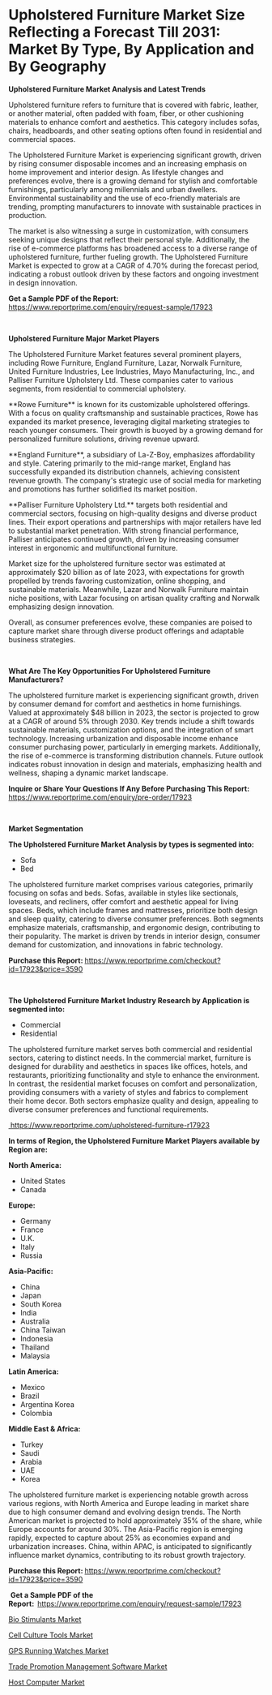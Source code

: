 <p><h1>Upholstered Furniture Market Size Reflecting a Forecast Till 2031: Market By Type, By Application and By Geography</h1></p><p><strong>Upholstered Furniture Market Analysis and Latest Trends</strong></p>
<p><p>Upholstered furniture refers to furniture that is covered with fabric, leather, or another material, often padded with foam, fiber, or other cushioning materials to enhance comfort and aesthetics. This category includes sofas, chairs, headboards, and other seating options often found in residential and commercial spaces.</p><p>The Upholstered Furniture Market is experiencing significant growth, driven by rising consumer disposable incomes and an increasing emphasis on home improvement and interior design. As lifestyle changes and preferences evolve, there is a growing demand for stylish and comfortable furnishings, particularly among millennials and urban dwellers. Environmental sustainability and the use of eco-friendly materials are trending, prompting manufacturers to innovate with sustainable practices in production.</p><p>The market is also witnessing a surge in customization, with consumers seeking unique designs that reflect their personal style. Additionally, the rise of e-commerce platforms has broadened access to a diverse range of upholstered furniture, further fueling growth. The Upholstered Furniture Market is expected to grow at a CAGR of 4.70% during the forecast period, indicating a robust outlook driven by these factors and ongoing investment in design innovation.</p></p>
<p><strong>Get a Sample PDF of the Report:&nbsp;</strong> <a href="https://www.reportprime.com/enquiry/request-sample/17923?utm_campaign=8&utm_medium=2&utm_source=Github&utm_content=ia&utm_term=20112024&utm_id=upholstered-furniture">https://www.reportprime.com/enquiry/request-sample/17923</a></p>
<p>&nbsp;</p>
<p><strong>Upholstered Furniture Major Market Players</strong></p>
<p><p>The Upholstered Furniture Market features several prominent players, including Rowe Furniture, England Furniture, Lazar, Norwalk Furniture, United Furniture Industries, Lee Industries, Mayo Manufacturing, Inc., and Palliser Furniture Upholstery Ltd. These companies cater to various segments, from residential to commercial upholstery.</p><p>**Rowe Furniture** is known for its customizable upholstered offerings. With a focus on quality craftsmanship and sustainable practices, Rowe has expanded its market presence, leveraging digital marketing strategies to reach younger consumers. Their growth is buoyed by a growing demand for personalized furniture solutions, driving revenue upward.</p><p>**England Furniture**, a subsidiary of La-Z-Boy, emphasizes affordability and style. Catering primarily to the mid-range market, England has successfully expanded its distribution channels, achieving consistent revenue growth. The company's strategic use of social media for marketing and promotions has further solidified its market position.</p><p>**Palliser Furniture Upholstery Ltd.** targets both residential and commercial sectors, focusing on high-quality designs and diverse product lines. Their export operations and partnerships with major retailers have led to substantial market penetration. With strong financial performance, Palliser anticipates continued growth, driven by increasing consumer interest in ergonomic and multifunctional furniture.</p><p>Market size for the upholstered furniture sector was estimated at approximately $20 billion as of late 2023, with expectations for growth propelled by trends favoring customization, online shopping, and sustainable materials. Meanwhile, Lazar and Norwalk Furniture maintain niche positions, with Lazar focusing on artisan quality crafting and Norwalk emphasizing design innovation.</p><p>Overall, as consumer preferences evolve, these companies are poised to capture market share through diverse product offerings and adaptable business strategies.</p></p>
<p>&nbsp;</p>
<p><strong>What Are The Key Opportunities For Upholstered Furniture Manufacturers?</strong></p>
<p><p>The upholstered furniture market is experiencing significant growth, driven by consumer demand for comfort and aesthetics in home furnishings. Valued at approximately $48 billion in 2023, the sector is projected to grow at a CAGR of around 5% through 2030. Key trends include a shift towards sustainable materials, customization options, and the integration of smart technology. Increasing urbanization and disposable income enhance consumer purchasing power, particularly in emerging markets. Additionally, the rise of e-commerce is transforming distribution channels. Future outlook indicates robust innovation in design and materials, emphasizing health and wellness, shaping a dynamic market landscape.</p></p>
<p><strong>Inquire or Share Your Questions If Any Before Purchasing This Report:</strong> <a href="https://www.reportprime.com/enquiry/pre-order/17923?utm_campaign=8&utm_medium=2&utm_source=Github&utm_content=ia&utm_term=20112024&utm_id=upholstered-furniture">https://www.reportprime.com/enquiry/pre-order/17923</a></p>
<p>&nbsp;</p>
<p><strong>Market Segmentation</strong></p>
<p><strong>The Upholstered Furniture Market Analysis by types is segmented into:</strong></p>
<p><ul><li>Sofa</li><li>Bed</li></ul></p>
<p><p>The upholstered furniture market comprises various categories, primarily focusing on sofas and beds. Sofas, available in styles like sectionals, loveseats, and recliners, offer comfort and aesthetic appeal for living spaces. Beds, which include frames and mattresses, prioritize both design and sleep quality, catering to diverse consumer preferences. Both segments emphasize materials, craftsmanship, and ergonomic design, contributing to their popularity. The market is driven by trends in interior design, consumer demand for customization, and innovations in fabric technology.</p></p>
<p><strong>Purchase this Report:&nbsp;</strong><a href="https://www.reportprime.com/checkout?id=17923&price=3590&utm_campaign=8&utm_medium=2&utm_source=Github&utm_content=ia&utm_term=20112024&utm_id=upholstered-furniture">https://www.reportprime.com/checkout?id=17923&price=3590</a></p>
<p>&nbsp;</p>
<p><strong>The Upholstered Furniture Market Industry Research by Application is segmented into:</strong></p>
<p><ul><li>Commercial</li><li>Residential</li></ul></p>
<p><p>The upholstered furniture market serves both commercial and residential sectors, catering to distinct needs. In the commercial market, furniture is designed for durability and aesthetics in spaces like offices, hotels, and restaurants, prioritizing functionality and style to enhance the environment. In contrast, the residential market focuses on comfort and personalization, providing consumers with a variety of styles and fabrics to complement their home decor. Both sectors emphasize quality and design, appealing to diverse consumer preferences and functional requirements.</p></p>
<p><a href="https://www.reportprime.com/upholstered-furniture-r17923?utm_campaign=8&utm_medium=2&utm_source=Github&utm_content=ia&utm_term=20112024&utm_id=upholstered-furniture">&nbsp;https://www.reportprime.com/upholstered-furniture-r17923</a></p>
<p><strong>In terms of Region, the Upholstered Furniture Market Players available by Region are:</strong></p>
<p>
    <p> <strong> North America: </strong>
        <ul>
            <li>United States</li>
            <li>Canada</li>
        </ul>
        </p> 
    <p> <strong> Europe: </strong>
        <ul>
            <li>Germany</li>
            <li>France</li>
            <li>U.K.</li>
            <li>Italy</li>
            <li>Russia</li>
        </ul>
        </p> 
    <p> <strong> Asia-Pacific: </strong>
        <ul>
            <li>China</li>
            <li>Japan</li>
            <li>South Korea</li>
            <li>India</li>
            <li>Australia</li>
            <li>China Taiwan</li>
            <li>Indonesia</li>
            <li>Thailand</li>
            <li>Malaysia</li>
        </ul>
        </p> 
    <p> <strong> Latin America: </strong>
        <ul>
            <li>Mexico</li>
            <li>Brazil</li>
            <li>Argentina Korea</li>
            <li>Colombia</li>
        </ul>
        </p> 
    <p> <strong> Middle East & Africa: </strong>
        <ul>
            <li>Turkey</li>
            <li>Saudi</li>
            <li>Arabia</li>
            <li>UAE</li>
            <li>Korea</li>
        </ul>
    </p>
    </p>
<p><p>The upholstered furniture market is experiencing notable growth across various regions, with North America and Europe leading in market share due to high consumer demand and evolving design trends. The North American market is projected to hold approximately 35% of the share, while Europe accounts for around 30%. The Asia-Pacific region is emerging rapidly, expected to capture about 25% as economies expand and urbanization increases. China, within APAC, is anticipated to significantly influence market dynamics, contributing to its robust growth trajectory.</p></p>
<p><strong>Purchase this Report: </strong><a href="https://www.reportprime.com/checkout?id=17923&price=3590&utm_campaign=8&utm_medium=2&utm_source=Github&utm_content=ia&utm_term=20112024&utm_id=upholstered-furniture">https://www.reportprime.com/checkout?id=17923&price=3590</a></p>
<p>&nbsp;<strong>Get a Sample PDF of the Report:&nbsp;&nbsp;</strong><a href="https://www.reportprime.com/enquiry/request-sample/17923?utm_campaign=8&utm_medium=2&utm_source=Github&utm_content=ia&utm_term=20112024&utm_id=upholstered-furniture">https://www.reportprime.com/enquiry/request-sample/17923</a></p>
<p><strong></strong></p>
<p><p><a href="https://github.com/PeterParrish5/Market-Research-Report-List-7/blob/main/bio-stimulants-market.md?utm_campaign=8&utm_medium=2&utm_source=Github&utm_content=ia&utm_term=20112024&utm_id=upholstered-furniture">Bio Stimulants Market</a></p><p><a href="https://issuu.com/reportprime-2/docs/cell-culture-tools-market-size-2030_e9ccdb55d8693f?utm_campaign=8&utm_medium=2&utm_source=Github&utm_content=ia&utm_term=20112024&utm_id=upholstered-furniture">Cell Culture Tools Market</a></p><p><a href="https://github.com/AfsanaMia652/Market-Research-Report-List-1/blob/main/gps-running-watches-market.md?utm_campaign=8&utm_medium=2&utm_source=Github&utm_content=ia&utm_term=20112024&utm_id=upholstered-furniture">GPS Running Watches Market</a></p><p><a href="https://issuu.com/reportprime-2/docs/trade-promotion-management-software_c43e4ae9736bd7?utm_campaign=8&utm_medium=2&utm_source=Github&utm_content=ia&utm_term=20112024&utm_id=upholstered-furniture">Trade Promotion Management Software Market</a></p><p><a href="https://www.linkedin.com/pulse/global-host-computer-market-analysis-trends-forecasts-growth-ceksc?utm_campaign=8&utm_medium=2&utm_source=Github&utm_content=ia&utm_term=20112024&utm_id=upholstered-furniture">Host Computer Market</a></p></p>